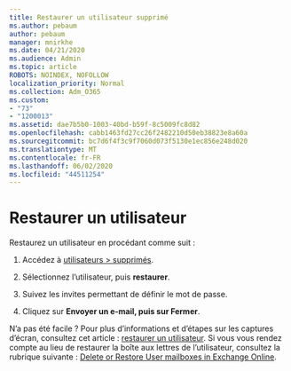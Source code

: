 ```yaml
---
title: Restaurer un utilisateur supprimé
ms.author: pebaum
author: pebaum
manager: mnirkhe
ms.date: 04/21/2020
ms.audience: Admin
ms.topic: article
ROBOTS: NOINDEX, NOFOLLOW
localization_priority: Normal
ms.collection: Adm_O365
ms.custom:
- "73"
- "1200013"
ms.assetid: dae7b5b0-1003-40bd-b59f-8c5009fc8d82
ms.openlocfilehash: cabb1463fd27cc26f2482210d50eb38823e8a60a
ms.sourcegitcommit: bc7d6f4f3c9f7060d073f5130e1ec856e248d020
ms.translationtype: MT
ms.contentlocale: fr-FR
ms.lasthandoff: 06/02/2020
ms.locfileid: "44511254"
---
```

# <a name="restore-a-user"></a>Restaurer un utilisateur

Restaurez un utilisateur en procédant comme suit :
  
1. Accédez à [utilisateurs \> supprimés](https://admin.microsoft.com/adminportal/home#/deletedusers).

2. Sélectionnez l’utilisateur, puis **restaurer**.

3. Suivez les invites permettant de définir le mot de passe.

4. Cliquez sur **Envoyer un e-mail, puis sur Fermer**.

N’a pas été facile ? Pour plus d’informations et d’étapes sur les captures d’écran, consultez cet article : [restaurer un utilisateur](https://docs.microsoft.com/microsoft-365/admin/add-users/restore-user). Si vous vous rendez compte au lieu de restaurer la boîte aux lettres de l’utilisateur, consultez la rubrique suivante : [Delete or Restore User mailboxes in Exchange Online](https://docs.microsoft.com/exchange/recipients-in-exchange-online/delete-or-restore-mailboxes).